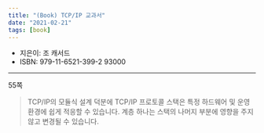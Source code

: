 ```yaml
---
title: "(Book) TCP/IP 교과서"
date: "2021-02-21"
tags: [book]
---
```


- 지은이: 조 캐서드
- ISBN: 979-11-6521-399-2 93000

---

<!--more-->

55쪽

> TCP/IP의 모듈식 설계 덕분에 TCP/IP 프로토콜 스택은 특정 하드웨어 및 운영 환경에 쉽게 적응할 수 있습니다. 계층 하나는 
스택의 나머지 부분에 영향을 주지 않고 변경될 수 있습니다.
